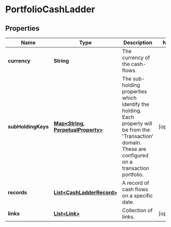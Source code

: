 

# PortfolioCashLadder


## Properties

Name | Type | Description | Notes
------------ | ------------- | ------------- | -------------
**currency** | **String** | The currency of the cash-flows. | 
**subHoldingKeys** | [**Map&lt;String, PerpetualProperty&gt;**](PerpetualProperty.md) | The sub-holding properties which identify the holding. Each property will be from the &#39;Transaction&#39; domain. These are configured on a transaction portfolio. |  [optional]
**records** | [**List&lt;CashLadderRecord&gt;**](CashLadderRecord.md) | A record of cash flows on a specific date. | 
**links** | [**List&lt;Link&gt;**](Link.md) | Collection of links. |  [optional]



